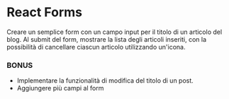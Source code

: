 # React Forms

Creare un semplice form con un campo input per il titolo di un articolo del blog. Al submit del form, mostrare la lista degli articoli inseriti, con la possibilità di cancellare ciascun articolo utilizzando un'icona.

### BONUS

- Implementare la funzionalità di modifica del titolo di un post.
- Aggiungere più campi al form
